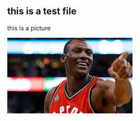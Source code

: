 ## this is a test file

this is a picture



![Alt text](https://github.com/guojiangwei2/learnPlan/blob/master/biyombo.jpg)
